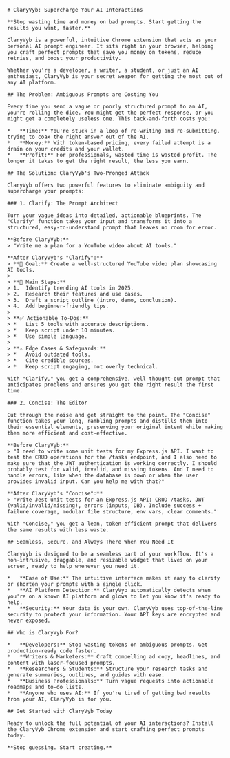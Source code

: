     # ClaryVyb: Supercharge Your AI Interactions

    **Stop wasting time and money on bad prompts. Start getting the results you want, faster.**

    ClaryVyb is a powerful, intuitive Chrome extension that acts as your personal AI prompt engineer. It sits right in your browser, helping you craft perfect prompts that save you money on tokens, reduce retries, and boost your productivity.

    Whether you're a developer, a writer, a student, or just an AI enthusiast, ClaryVyb is your secret weapon for getting the most out of any AI platform.

    ## The Problem: Ambiguous Prompts are Costing You

    Every time you send a vague or poorly structured prompt to an AI, you're rolling the dice. You might get the perfect response, or you might get a completely useless one. This back-and-forth costs you:

    *   **Time:** You're stuck in a loop of re-writing and re-submitting, trying to coax the right answer out of the AI.
    *   **Money:** With token-based pricing, every failed attempt is a drain on your credits and your wallet.
    *   **Profit:** For professionals, wasted time is wasted profit. The longer it takes to get the right result, the less you earn.

    ## The Solution: ClaryVyb's Two-Pronged Attack

    ClaryVyb offers two powerful features to eliminate ambiguity and supercharge your prompts:

    ### 1. Clarify: The Prompt Architect

    Turn your vague ideas into detailed, actionable blueprints. The "Clarify" function takes your input and transforms it into a structured, easy-to-understand prompt that leaves no room for error.

    **Before ClaryVyb:**
    > "Write me a plan for a YouTube video about AI tools."

    **After ClaryVyb's "Clarify":**
    > **🎯 Goal:** Create a well-structured YouTube video plan showcasing AI tools.
    >
    > **🧩 Main Steps:**
    > 1.  Identify trending AI tools in 2025.
    > 2.  Research their features and use cases.
    > 3.  Draft a script outline (intro, demo, conclusion).
    > 4.  Add beginner-friendly tips.
    >
    > **✅ Actionable To-Dos:**
    > *   List 5 tools with accurate descriptions.
    > *   Keep script under 10 minutes.
    > *   Use simple language.
    >
    > **⚠️ Edge Cases & Safeguards:**
    > *   Avoid outdated tools.
    > *   Cite credible sources.
    > *   Keep script engaging, not overly technical.

    With "Clarify," you get a comprehensive, well-thought-out prompt that anticipates problems and ensures you get the right result the first time.

    ### 2. Concise: The Editor

    Cut through the noise and get straight to the point. The "Concise" function takes your long, rambling prompts and distills them into their essential elements, preserving your original intent while making them more efficient and cost-effective.

    **Before ClaryVyb:**
    > "I need to write some unit tests for my Express.js API. I want to test the CRUD operations for the /tasks endpoint, and I also need to make sure that the JWT authentication is working correctly. I should probably test for valid, invalid, and missing tokens. And I need to handle errors, like when the database is down or when the user provides invalid input. Can you help me with that?"

    **After ClaryVyb's "Concise":**
    > "Write Jest unit tests for an Express.js API: CRUD /tasks, JWT (valid/invalid/missing), errors (inputs, DB). Include success + failure coverage, modular file structure, env vars, clear comments."

    With "Concise," you get a lean, token-efficient prompt that delivers the same results with less waste.

    ## Seamless, Secure, and Always There When You Need It

    ClaryVyb is designed to be a seamless part of your workflow. It's a non-intrusive, draggable, and resizable widget that lives on your screen, ready to help whenever you need it.

    *   **Ease of Use:** The intuitive interface makes it easy to clarify or shorten your prompts with a single click.
    *   **AI Platform Detection:** ClaryVyb automatically detects when you're on a known AI platform and glows to let you know it's ready to help.
    *   **Security:** Your data is your own. ClaryVyb uses top-of-the-line security to protect your information. Your API keys are encrypted and never exposed.

    ## Who is ClaryVyb For?

    *   **Developers:** Stop wasting tokens on ambiguous prompts. Get production-ready code faster.
    *   **Writers & Marketers:** Craft compelling ad copy, headlines, and content with laser-focused prompts.
    *   **Researchers & Students:** Structure your research tasks and generate summaries, outlines, and guides with ease.
    *   **Business Professionals:** Turn vague requests into actionable roadmaps and to-do lists.
    *   **Anyone who uses AI:** If you're tired of getting bad results from your AI, ClaryVyb is for you.

    ## Get Started with ClaryVyb Today

    Ready to unlock the full potential of your AI interactions? Install the ClaryVyb Chrome extension and start crafting perfect prompts today.

    **Stop guessing. Start creating.**
